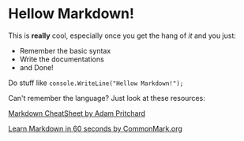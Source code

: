 # Hellow Markdown!

This is **really** cool, especially once you get the hang of *it* and you just:

* Remember the basic syntax
* Write the documentations
* and Done!

Do stuff like `console.WriteLine("Hellow Markdown!");`

Can't remember the language? Just look at these resources:

[Markdown CheatSheet by Adam Pritchard](https://github.com/adam-p/markdown-here/wiki/Markdown-Cheatsheet)

[Learn Markdown in 60 seconds by CommonMark.org](http://commonmark.org/help/)

